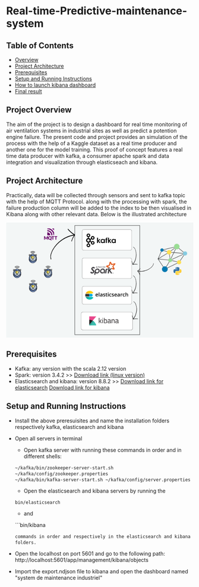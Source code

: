 # Real-time-Predictive-maintenance-system


## Table of Contents

- [Overview](#overview)
- [Project Architecture](#project-architecture)
- [Prerequisites](#prerequisites)
- [Setup and Running Instructions](#setup-and-running-instructions)
- [How to launch kibana dashboard](#how-to-launch-kibana-dashboard)
- [Final result](#final-result)

## Project Overview
The aim of the project is to design a dashboard for real time monitoring of air ventilation systems in industrial sites as well as predict a potention engine failure. 
The present code and project provides an simulation of the process with the help of a Kaggle dataset as a real time producer and another one for the model training.
This proof of concept features a real time data producer with kafka, a consumer apache spark and data integration and visualization through elasticseach and kibana.

## Project Architecture
Practically, data will be collected through sensors and sent to kafka topic with the help of MQTT Protocol.
along with the processing with spark, the failure production column will be added to the index to be then visualised in Kibana along with other relevant data. 
Below is the illustrated architecture

![Architecture](/images/architecture.png)

## Prerequisites

* Kafka: any version with the scala 2.12 version
* Spark: version 3.4.2 >> [Download link (linux version)](https://archive.apache.org/dist/spark/spark-3.2.4/spark-3.2.4-bin-hadoop3.2.tgz) 
* Elasticsearch and kibana: version 8.8.2 >> [Download link for elasticsearch](https://www.elastic.co/downloads/past-releases/elasticsearch-8-8-2)
[Download link for kibana](https://www.elastic.co/downloads/past-releases/kibana-8-8-2)

## Setup and Running Instructions
- Install the above preresuisites and name the installation folders respectively kafka, elasticsearch and kibana
- Open all servers in terminal
    - Open kafka server with running these commands in order and in different shells:
    ```
    ~/kafka/bin/zookeeper-server-start.sh ~/kafka/config/zookeeper.properties
    ~/kafka/bin/kafka-server-start.sh ~/kafka/config/server.properties

    ```
    
    - Open the elasticsearch and kibana servers by running the
      

    ```
    bin/elasticsearch
    ```
    
    - and 

    ``̀
    bin/kibana
    
    ```
    commands in order and respectively in the elasticsearch and kibana folders. 
- Open the localhost on port 5601 and go to the following path: http://localhost:5601/app/management/kibana/objects
- Import the export.ndjson file to kibana and open the dashboard named "system de maintenance industriel"

